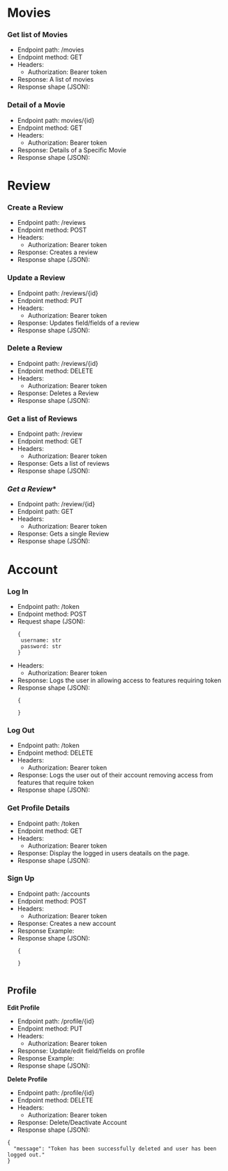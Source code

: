
# **Movies**

### **Get list of Movies**
 * Endpoint path: /movies
 * Endpoint method: GET
 * Headers:
    * Authorization: Bearer token
 * Response: A list of movies
 * Response shape (JSON):

### **Detail of a Movie**
 * Endpoint path: movies/{id}
 * Endpoint method: GET
 * Headers:
    * Authorization: Bearer token
 * Response: Details of a Specific Movie
 * Response shape (JSON):

# Review

### **Create a Review**
 * Endpoint path: /reviews
 * Endpoint method: POST
 * Headers:
    * Authorization: Bearer token
 * Response: Creates a review
 * Response shape (JSON):

### **Update a Review**
 * Endpoint path: /reviews/{id}
 * Endpoint method: PUT
 * Headers:
    * Authorization: Bearer token
 * Response: Updates field/fields of a review
 * Response shape (JSON):

### **Delete a Review**
 * Endpoint path: /reviews/{id}
 * Endpoint method: DELETE
 * Headers:
    * Authorization: Bearer token
 * Response: Deletes a Review
 * Response shape (JSON):

### **Get a list of Reviews**
 * Endpoint path: /review
 * Endpoint method: GET
 * Headers:
    * Authorization: Bearer token
 * Response: Gets a list of reviews
 * Response shape (JSON):

### *Get a Review**
 * Endpoint path: /review/{id}
 * Endpoint path: GET
 * Headers:
    * Authorization: Bearer token
 * Response: Gets a single Review
 * Response shape (JSON):


# Account

### **Log In**
 * Endpoint path: /token
 * Endpoint method: POST
 * Request shape (JSON):
   ```
   {
    username: str
    password: str
   }

 * Headers:
    * Authorization: Bearer token
 * Response: Logs the user in allowing access to features requiring token
 * Response shape (JSON):
   ```
   {

   }

### **Log Out**
 * Endpoint path: /token
 * Endpoint method: DELETE
 * Headers:
    * Authorization: Bearer token
 * Response: Logs the user out of their account removing access from features that require token
 * Response shape (JSON):

### **Get Profile Details**
 * Endpoint path: /token
 * Endpoint method: GET
 * Headers:
    * Authorization: Bearer token
 * Response: Display the logged in users deatails on the page.
 * Response shape (JSON):

### **Sign Up**
 * Endpoint path: /accounts
 * Endpoint method: POST
 * Headers:
    * Authorization: Bearer token
 * Response: Creates a new account
 * Response Example:
 * Response shape (JSON):
   ```
   {

   }


## Profile

**Edit Profile**
 * Endpoint path: /profile/{id}
 * Endpoint method: PUT
 * Headers:
    * Authorization: Bearer token
 * Response: Update/edit field/fields on profile
 * Response Example:
 * Response shape (JSON):

**Delete Profile**
 * Endpoint path: /profile/{id}
 * Endpoint method: DELETE
 * Headers:
    * Authorization: Bearer token
 * Response: Delete/Deactivate Account
 * Response shape (JSON):
 ```
 {
   "message": "Token has been successfully deleted and user has been logged out."
 }
